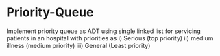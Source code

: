 # Priority-Queue
Implement priority queue as ADT using single linked list for servicing patients in an hospital with priorities as i) Serious (top priority) ii) medium illness (medium priority) iii) General (Least priority)
